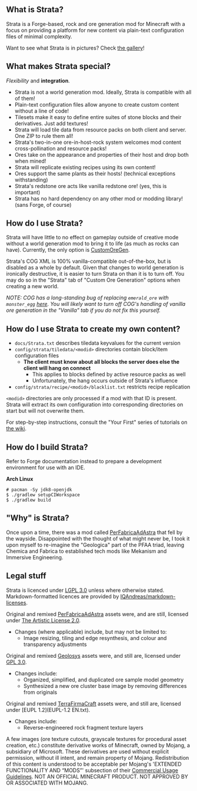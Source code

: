 ## What is Strata?

Strata is a Forge-based, rock and ore generation mod for Minecraft with a focus on providing a platform for new content via plain-text configuration files of minimal complexity.

Want to see what Strata is in pictures? Check [the gallery](https://github.com/Terrenteller/Strata/wiki/Gallery)!

## What makes Strata special?

_Flexibility_ and **integration**.

- Strata is not a world generation mod. Ideally, Strata is compatible with all of them!
- Plain-text configuration files allow anyone to create custom content without a line of code!
- Tilesets make it easy to define entire suites of stone blocks and their derivatives. Just add textures!
- Strata will load tile data from resource packs on both client and server. One ZIP to rule them all!
- Strata's two-in-one ore-in-host-rock system welcomes mod content cross-pollination and resource packs!
- Ores take on the appearance and properties of their host and drop both when mined!
- Strata will replicate existing recipes using its own content!
- Ores support the same plants as their hosts! (technical exceptions withstanding)
- Strata's redstone ore acts like vanilla redstone ore! (yes, this is important)
- Strata has no hard dependency on any other mod or modding library! (sans Forge, of course)

## How do I use Strata?

Strata will have little to no effect on gameplay outside of creative mode without a world generation mod to bring it to life (as much as rocks can have). Currently, the only option is [CustomOreGen](https://github.com/lawremi/CustomOreGen).

Strata's COG XML is 100% vanilla-compatible out-of-the-box, but is disabled as a whole by default. Given that changes to world generation is ironically destructive, it is easier to turn Strata on than it is to turn off. You may do so in the "Strata" tab of "Custom Ore Generation" options when creating a new world.

_NOTE: COG has a long-standing bug of replacing `emerald_ore` with `monster_egg` [here](https://github.com/lawremi/CustomOreGen/blob/db939431ccab85707754c69c6d54858d1fcdf9ff/src/main/resources/config/modules/Vanilla.xml#L2059). You will likely want to turn off COG's handling of vanilla ore generation in the "Vanilla" tab if you do not fix this yourself._

## How do I use Strata to create my own content?

- `docs/Strata.txt` describes tiledata keyvalues for the current version
- `config/strata/tiledata/<modid>` directories contain block/item configuration files
    - **The client must know about all blocks the server does else the client will hang on connect**
        - This applies to blocks defined by active resource packs as well
        - Unfortunately, the hang occurs outside of Strata's influence
- `config/strata/recipe/<modid>/blacklist.txt` restricts recipe replication

`<modid>` directories are only processed if a mod with that ID is present. Strata will extract its own configuration into corresponding directories on start but will not overwrite them.

For step-by-step instructions, consult the "Your First" series of tutorials on [the wiki](https://github.com/Terrenteller/Strata/wiki).

## How do I build Strata?

Refer to Forge documentation instead to prepare a development environment for use with an IDE.

**Arch Linux**

```
# pacman -Sy jdk8-openjdk
$ ./gradlew setupCIWorkspace
$ ./gradlew build
```

## "Why" is Strata?

Once upon a time, there was a mod called [PerFabricaAdAstra](https://github.com/lawremi/PerFabricaAdAstra) that fell by the wayside. Disappointed with the thought of what might never be, I took it upon myself to re-imagine the "Geologica" part of the PFAA triad, leaving Chemica and Fabrica to established tech mods like Mekanism and Immersive Engineering.

## Legal stuff

Strata is licenced under [LGPL 3.0](LICENCE.md) unless where otherwise stated. Markdown-formatted licences are provided by [IQAndreas/markdown-licenses](https://github.com/IQAndreas/markdown-licenses).

Original and remixed [PerFabricaAdAstra](https://github.com/lawremi/PerFabricaAdAstra) assets were, and are still, licensed under [The Artistic License 2.0](artistic-v2.0.md).

- Changes (where applicable) include, but may not be limited to:
    - Image resizing, tiling and edge resynthesis, and colour and transparency adjustments

Original and remixed [Geolosys](https://github.com/oitsjustjose/Geolosys) assets were, and still are, licensed under [GPL 3.0](gnu-gpl-v3.0.md).

- Changes include:
    - Organized, simplified, and duplicated ore sample model geometry
    - Synthesized a new ore cluster base image by removing differences from originals

Original and remixed [TerraFirmaCraft](https://github.com/TerraFirmaCraft/TerraFirmaCraft) assets were, and still are, licensed under [EUPL 1.2](EUPL-1.2 EN.txt).

- Changes include:
    - Reverse-engineered rock fragment texture layers

A few images (ore texture cutouts, grayscale textures for procedural asset creation, etc.) constitute derivative works of Minecraft, owned by Mojang, a subsidiary of Microsoft. These derivatives are used without explicit permission, without ill intent, and remain property of Mojang. Redistribution of this content is understood to be acceptable per Mojang's 'EXTENDED FUNCTIONALITY AND “MODS”' subsection of their [Commercial Usage Guidelines](https://account.mojang.com/terms?ref=ft#commercial). NOT AN OFFICIAL MINECRAFT PRODUCT. NOT APPROVED BY OR ASSOCIATED WITH MOJANG.
